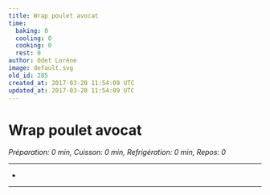 ```yaml
---
title: Wrap poulet avocat
time:
  baking: 0
  cooling: 0
  cooking: 0
  rest: 0
author: Odet Lorène
image: default.svg
old_id: 285
created_at: 2017-03-20 11:54:09 UTC
updated_at: 2017-03-20 11:54:09 UTC
---
```


# Wrap poulet avocat

*Préparation: 0 min, Cuisson: 0 min, Refrigération: 0 min, Repos: 0*

---

- 

---


